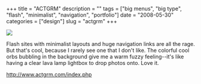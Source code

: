 +++
title = "ACTGRM"
description = ""
tags = ["big menus", "big type", "flash", "minimalist", "navigation", "portfolio"]
date = "2008-05-30"
categories = ["design"]
slug = "actgrm"
+++


 

  <div id="screens-thumbs" class="clearfix">
    <div class="txt-center" id="design-submission"><a href="http://www.actgrm.com/index.php"><img id='bluga-thumbnail-1287' class='bluga-thumbnail large' src='//media.konigi.com/bluga/
wt48405b4a87e87_0.jpg'/></a></div>  
  </div>   
<p>Flash sites with minimalist layouts and huge navigation links are all the rage. But that's cool, because I rarely see one that I don't like. The colorful cool orbs bubbling in the background give me a warm fuzzy feeling--it's like having a clear lava lamp lightbox to drop photos onto. Love it.</p>
<p><a href="http://www.actgrm.com/index.php">http://www.actgrm.com/index.php</a></p>




